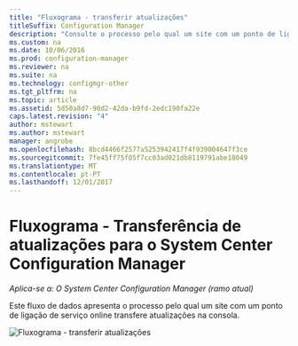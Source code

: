 ```yaml
---
title: "Fluxograma - transferir atualizações"
titleSuffix: Configuration Manager
description: "Consulte o processo pelo qual um site com um ponto de ligação de serviço online transfere atualizações na consola."
ms.custom: na
ms.date: 10/06/2016
ms.prod: configuration-manager
ms.reviewer: na
ms.suite: na
ms.technology: configmgr-other
ms.tgt_pltfrm: na
ms.topic: article
ms.assetid: 5d50a8d7-90d2-42da-b9fd-2edc190fa22e
caps.latest.revision: "4"
author: mstewart
ms.author: mstewart
manager: angrobe
ms.openlocfilehash: 8bcd4466f2577a5253942417f4f939004647f3ce
ms.sourcegitcommit: 7fe45ff75f05f7cc03ad021db8119791abe18049
ms.translationtype: MT
ms.contentlocale: pt-PT
ms.lasthandoff: 12/01/2017
---
```

# <a name="flowchart---download-updates-for-system-center-configuration-manager"></a>Fluxograma - Transferência de atualizações para o System Center Configuration Manager

*Aplica-se a: O System Center Configuration Manager (ramo atual)*

Este fluxo de dados apresenta o processo pelo qual um site com um ponto de ligação de serviço online transfere atualizações na consola.  

 ![Fluxograma - transferir atualizações](media/Flowchart---Download-updates.png)  
